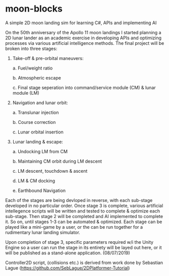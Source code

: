 # moon-blocks
A simple 2D moon landing sim for learning C#, APIs and implementing AI

On the 50th anniversary of the Apollo 11 moon landings I started planning a 2D lunar lander as an academic exercise in
developing APIs and optimizing processes via various artificial intelligence methods. The final project will be broken into
three stages:

1. Take-off & pre-orbital maneuvers:

    a. Fuel/weight ratio
    
    b. Atmospheric escape
    
    c. Final stage seperation into command/service module (CM) & lunar module (LM)
    
2. Navigation and lunar orbit:

    a. Translunar injection
    
    b. Course correction
    
    c. Lunar orbital insertion
    
3. Lunar landing & escape:

    a. Undocking LM from CM
    
    b. Maintaining CM orbit during LM descent
    
    c. LM descent, touchdown & ascent
    
    d. LM & CM docking
    
    e. Earthbound Navigation
    
    
Each of the stages are being devloped in reverse, with each sub-stage developed in no particular order. Once stage 3 is
complete, various artificial intellegence scripts will be written and tested to complete & optimize each sub-stage. Then 
stage 2 will be completed and AI implemented to complete it. So on, until stages 1-3 can be automated & optimized. Each
stage can be played like a mini-game by a user, or the can be run together for a rudimentary lunar landing simulator.

Upon completion of stage 3, specific parameters required w/i the Unity Engine so a user can run the stage in its entirety
will be layed out here, or it will be published as a stand-alone application. (08/07/2019)

Controller2D script, (collisions etc.) is derived from work done by Sebastian Lague (https://github.com/SebLague/2DPlatformer-Tutorial)

